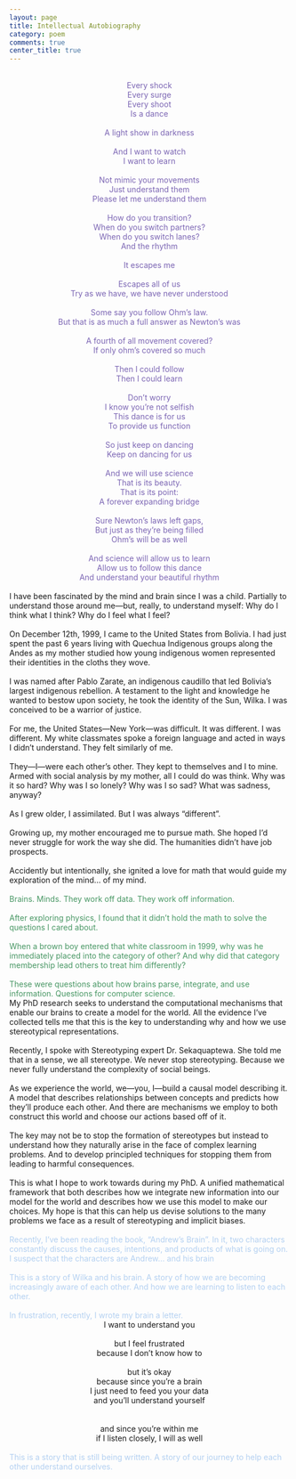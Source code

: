 ```yaml
---
layout: page
title: Intellectual Autobiography
category: poem
comments: true
center_title: true
---
```


<font color="#7C66B4"> 
<center>
<br>
Every shock <br>
Every surge <br>
Every shoot <br>
Is a dance <br>
<br>
A light show in darkness <br>
<br>
And I want to watch <br>
I want to learn <br>
<br>
Not mimic your movements <br>
Just understand them <br>
Please let me understand them <br>
<br>
How do you transition? <br>
When do you switch partners? <br>
When do you switch lanes? <br>
And the rhythm <br>
<br>
It escapes me <br>
<br>
Escapes all of us <br>
Try as we have, we have never understood <br>
<br>
Some say you follow Ohm’s law. <br>
But that is as much a full answer as Newton’s was <br>
<br>
A fourth of all movement covered? <br>
If only ohm’s covered so much <br>
<br>
Then I could follow <br>
Then I could learn <br>
<br>
Don’t worry <br>
I know you’re not selfish <br>
This dance is for us <br>
To provide us function <br>
<br>
So just keep on dancing <br>
Keep on dancing for us <br>
<br>
And we will use science <br>
That is its beauty. <br>
That is its point: <br>
A forever expanding bridge <br>
<br>
Sure Newton’s laws left gaps, <br>
But just as they’re being filled <br>
Ohm’s will be as well <br>
<br>
And science will allow us to learn <br>
Allow us to follow this dance <br>
And understand your beautiful rhythm <br>
</center>
</font>
<br>
I have been fascinated by the mind and brain since I was a child. Partially to understand those around me—but, really, to understand myself: Why do I think what I think? Why do I feel what I feel?
<br><br>
On December 12th, 1999, I came to the United States from Bolivia. I had just spent the past 6 years living with Quechua Indigenous groups along the Andes as my mother studied how young indigenous women represented their identities in the cloths they wove.
<br><br>
I was named after Pablo Zarate, an indigenous caudillo that led Bolivia’s largest indigenous rebellion. A testament to the light and knowledge he wanted to bestow upon society, he took the identity of the Sun, Wilka. I was conceived to be a warrior of justice.
<br><br>
For me, the United States—New York—was difficult. It was different. I was different. My white classmates spoke a foreign language and acted in ways I didn’t understand. They felt similarly of me.
<br><br>
They—I—were each other’s other. They kept to themselves and I to mine. Armed with social analysis by my mother, all I could do was think. Why was it so hard? Why was I so lonely? Why was I so sad? What was sadness, anyway?
<br><br>
As I grew older, I assimilated. But I was always “different”.
<br><br>
Growing up, my mother encouraged me to pursue math. She hoped I’d never struggle for work the way she did. The humanities didn’t have job prospects.
<br><br>
Accidently but intentionally, she ignited a love for math that would guide my exploration of the mind… of my mind.
<br><br>
<font color='#489764'>
Brains. Minds. They work off data. They work off information.
<br><br>
After exploring physics, I found that it didn’t hold the math to solve the questions I cared about.
<br><br>
When a brown boy entered that white classroom in 1999, why was he immediately placed into the category of other? And why did that category membership lead others to treat him differently?
<br><br>
These were questions about how brains parse, integrate, and use information. Questions for computer science.
</font>
<br>
My PhD research seeks to understand the computational mechanisms that enable our brains to create a model for the world. All the evidence I’ve collected tells me that this is the key to understanding why and how we use stereotypical representations.
<br><br>
Recently, I spoke with Stereotyping expert Dr. Sekaquaptewa. She told me that in a sense, we all stereotype. We never stop stereotyping. Because we never fully understand the complexity of social beings.
<br><br>
As we experience the world, we—you, I—build a causal model describing it. A model that describes relationships between concepts and predicts how they’ll produce each other. And there are mechanisms we employ to both construct this world and choose our actions based off of it.
<br><br>
The key may not be to stop the formation of stereotypes but instead to understand how they naturally arise in the face of complex learning problems. And to develop principled techniques for stopping them from leading to harmful consequences.
<br><br>
This is what I hope to work towards during my PhD. A unified mathematical framework that both describes how we integrate new information into our model for the world and describes how we use this model to make our choices. My hope is that this can help us devise solutions to the many problems we face as a result of stereotyping and implicit biases.
<br><br>
<font color='#B3D0F1'>
Recently, I’ve been reading the book, “Andrew’s Brain”. In it, two characters constantly discuss the causes, intentions, and products of what is going on. I suspect that the characters are Andrew… and his brain
<br><br>
This is a story of Wilka and his brain. A story of how we are becoming increasingly aware of each other. And how we are learning to listen to each other.
<br><br>
In frustration, recently, I wrote my brain a letter.
</font>
<br>
<center>
I want to understand you
<br><br>
but I feel frustrated <br>
because I don’t know how to
<br><br>
but it’s okay <br>
because since you’re a brain <br>
I just need to feed you your data <br>
and you’ll understand yourself <br>
<br><br>
and since you’re within me <br>
if I listen closely, I will as well <br>
</center><br>
<font color="#B3D0F1">
This is a story that is still being written. A story of our journey to help each other understand ourselves.
</font>

